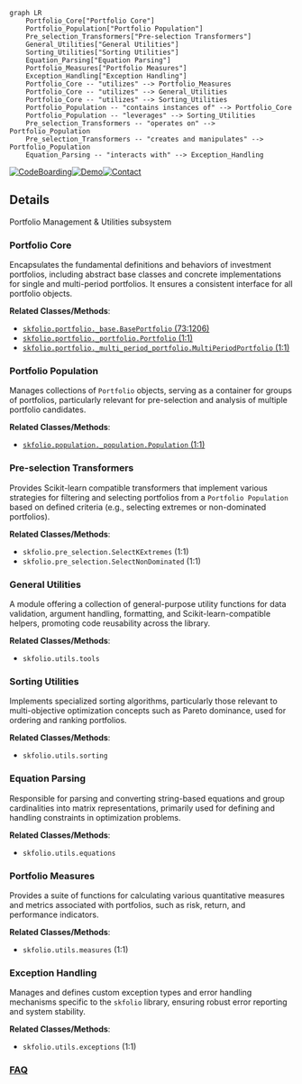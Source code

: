 ```mermaid
graph LR
    Portfolio_Core["Portfolio Core"]
    Portfolio_Population["Portfolio Population"]
    Pre_selection_Transformers["Pre-selection Transformers"]
    General_Utilities["General Utilities"]
    Sorting_Utilities["Sorting Utilities"]
    Equation_Parsing["Equation Parsing"]
    Portfolio_Measures["Portfolio Measures"]
    Exception_Handling["Exception Handling"]
    Portfolio_Core -- "utilizes" --> Portfolio_Measures
    Portfolio_Core -- "utilizes" --> General_Utilities
    Portfolio_Core -- "utilizes" --> Sorting_Utilities
    Portfolio_Population -- "contains instances of" --> Portfolio_Core
    Portfolio_Population -- "leverages" --> Sorting_Utilities
    Pre_selection_Transformers -- "operates on" --> Portfolio_Population
    Pre_selection_Transformers -- "creates and manipulates" --> Portfolio_Population
    Equation_Parsing -- "interacts with" --> Exception_Handling
```

[![CodeBoarding](https://img.shields.io/badge/Generated%20by-CodeBoarding-9cf?style=flat-square)](https://github.com/CodeBoarding/GeneratedOnBoardings)[![Demo](https://img.shields.io/badge/Try%20our-Demo-blue?style=flat-square)](https://www.codeboarding.org/demo)[![Contact](https://img.shields.io/badge/Contact%20us%20-%20contact@codeboarding.org-lightgrey?style=flat-square)](mailto:contact@codeboarding.org)

## Details

Portfolio Management & Utilities subsystem

### Portfolio Core
Encapsulates the fundamental definitions and behaviors of investment portfolios, including abstract base classes and concrete implementations for single and multi-period portfolios. It ensures a consistent interface for all portfolio objects.


**Related Classes/Methods**:

- <a href="https://github.com/skfolio/skfolio/blob/main/src/skfolio/portfolio/_base.py#L73-L1206" target="_blank" rel="noopener noreferrer">`skfolio.portfolio._base.BasePortfolio` (73:1206)</a>
- <a href="https://github.com/skfolio/skfolio/blob/main/src/skfolio/portfolio/_portfolio.py#L1-L1" target="_blank" rel="noopener noreferrer">`skfolio.portfolio._portfolio.Portfolio` (1:1)</a>
- <a href="https://github.com/skfolio/skfolio/blob/main/src/skfolio/portfolio/_multi_period_portfolio.py#L1-L1" target="_blank" rel="noopener noreferrer">`skfolio.portfolio._multi_period_portfolio.MultiPeriodPortfolio` (1:1)</a>


### Portfolio Population
Manages collections of `Portfolio` objects, serving as a container for groups of portfolios, particularly relevant for pre-selection and analysis of multiple portfolio candidates.


**Related Classes/Methods**:

- <a href="https://github.com/skfolio/skfolio/blob/main/src/skfolio/population/_population.py#L1-L1" target="_blank" rel="noopener noreferrer">`skfolio.population._population.Population` (1:1)</a>


### Pre-selection Transformers
Provides Scikit-learn compatible transformers that implement various strategies for filtering and selecting portfolios from a `Portfolio Population` based on defined criteria (e.g., selecting extremes or non-dominated portfolios).


**Related Classes/Methods**:

- `skfolio.pre_selection.SelectKExtremes` (1:1)
- `skfolio.pre_selection.SelectNonDominated` (1:1)


### General Utilities
A module offering a collection of general-purpose utility functions for data validation, argument handling, formatting, and Scikit-learn-compatible helpers, promoting code reusability across the library.


**Related Classes/Methods**:

- `skfolio.utils.tools`


### Sorting Utilities
Implements specialized sorting algorithms, particularly those relevant to multi-objective optimization concepts such as Pareto dominance, used for ordering and ranking portfolios.


**Related Classes/Methods**:

- `skfolio.utils.sorting`


### Equation Parsing
Responsible for parsing and converting string-based equations and group cardinalities into matrix representations, primarily used for defining and handling constraints in optimization problems.


**Related Classes/Methods**:

- `skfolio.utils.equations`


### Portfolio Measures
Provides a suite of functions for calculating various quantitative measures and metrics associated with portfolios, such as risk, return, and performance indicators.


**Related Classes/Methods**:

- `skfolio.utils.measures` (1:1)


### Exception Handling
Manages and defines custom exception types and error handling mechanisms specific to the `skfolio` library, ensuring robust error reporting and system stability.


**Related Classes/Methods**:

- `skfolio.utils.exceptions` (1:1)




### [FAQ](https://github.com/CodeBoarding/GeneratedOnBoardings/tree/main?tab=readme-ov-file#faq)